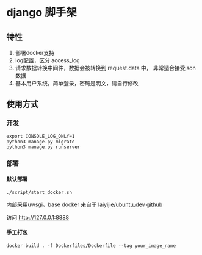 # django 脚手架

## 特性

1. 部署docker支持
2. log配置，区分 access_log
3. 请求数据转换中间件，数据会被转换到 request.data 中， 非常适合接受json数据
4. 基本用户系统，简单登录，密码是明文，请自行修改



## 使用方式

### 开发

    export CONSOLE_LOG_ONLY=1
    python3 manage.py migrate 
    python3 manage.py runserver 

### 部署
    
#### 默认部署

    ./script/start_docker.sh

内部采用uwsgi。base docker 来自于 [laiyijie/ubuntu_dev](https://cloud.docker.com/u/laiyijie/repository/docker/laiyijie/ubuntu_dev)
[github](https://github.com/laiyijie/ubuntu_server)

访问  http://127.0.0.1:8888

#### 手工打包

    docker build . -f Dockerfiles/Dockerfile --tag your_image_name
    
    
